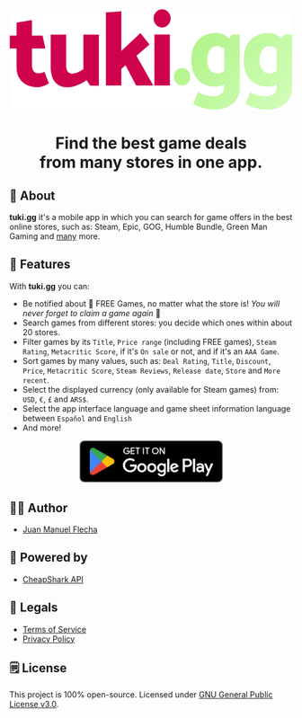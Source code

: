 <p align="center">
  <img src="https://github.com/flechajm/tuki.gg/blob/main/docs/images/logo.png" height="180px">
</p>

<h1 align="center">Find the best game deals<br />from many stores in one app.</h1>

## 🧩 About
**tuki.gg** it's a mobile app in which you can search for game offers in the best online stores, such as: Steam, Epic, GOG, Humble Bundle, Green Man Gaming and <ins>many</ins> more.

## 📲 Features
With **tuki.gg** you can:
- Be notified about 🎁 FREE Games, no matter what the store is! _You will never forget to claim a game again_ 🤩
- Search games from different stores: you decide which ones within about 20 stores.
- Filter games by its `Title`, `Price range` (including FREE games), `Steam Rating`, `Metacritic Score`, if it's `On sale` or not, and if it's an `AAA Game`.
- Sort games by many values, such as: `Deal Rating`, `Title`, `Discount`, `Price`, `Metacritic Score`, `Steam Reviews`, `Release date`, `Store` and `More recent`.
- Select the displayed currency (only available for Steam games) from: `USD`, `€`, `£` and `ARS$`.
- Select the app interface language and game sheet information language between `Español` and `English`
- And more!

<p align="center">
  <a href="https://play.google.com/store/apps/details?id=gg.tuki">
  <img src="https://github.com/flechajm/tuki.gg/blob/main/docs/images/google-play-badge.png" width="256px">
  </a>
</p>

## 👨‍💻 Author
- [Juan Manuel Flecha](https://flechajm.github.io)  

## 🚀 Powered by
- [CheapShark API](https://apidocs.cheapshark.com)  

## 📝 Legals
- [Terms of Service](https://flechajm.github.io/tuki.gg/tos)  
- [Privacy Policy](https://flechajm.github.io/tuki.gg/privacypolicy)

## 🗒️ License
This project is 100% open-source. Licensed under [GNU General Public License v3.0](https://github.com/flechajm/tuki.gg/blob/main/LICENSE).
